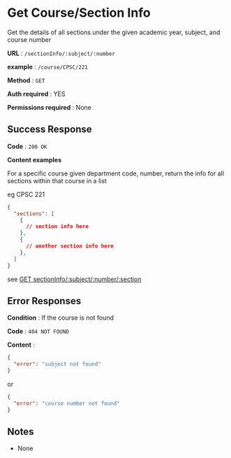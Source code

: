 # Get Course/Section Info

Get the details of all sections under the given academic year, subject, and course number

**URL** : `/sectionInfo/:subject/:number`

**example** : `/course/CPSC/221`

**Method** : `GET`

**Auth required** : YES

**Permissions required** : None

## Success Response

**Code** : `200 OK`

**Content examples**

For a specific course given department code, number, return the info for all sections within that course in a list

eg CPSC 221

```json
{
  "sections": [
    {
      // section info here
    },
    {
      // another section info here
    },
  ]
}
```

see [GET sectionInfo/:subject/:number/:section]({subject}{number}{section}.md)

## Error Responses

**Condition** : If the course is not found

**Code** : `404 NOT FOUND`

**Content** :
```json
{
  "error": "subject not found"
}
```
or
```json
{
  "error": "course number not found"
}
```

## Notes

* None
